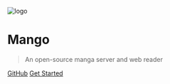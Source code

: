 ![logo](https://github.com/hkalexling/Mango/raw/master/public/img/icons/icon.png)

# Mango

> An open-source manga server and web reader

[GitHub](https://github.com/hkalexling/Mango)
[Get Started](#quick-start)
